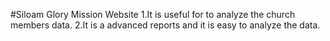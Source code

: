 #Siloam Glory Mission Website
1.It is useful for to analyze the church members data.
2.It is a advanced reports and it is easy to analyze the data.
